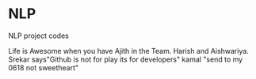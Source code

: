 # NLP
NLP project codes

Life is Awesome when you have Ajith in the Team.
Harish and Aishwariya.
Srekar says"Github is not for play its for developers"
kamal "send to my 0618 not sweetheart"
